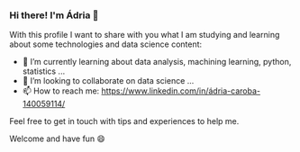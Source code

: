 ### Hi there! I'm Ádria 👋

<!--
**adriacaroba/adriacaroba** is a ✨ _special_ ✨ repository because its `README.md` (this file) appears on your GitHub profile.-->

With this profile I want to share with you what I am studying and learning about some technologies and data science content:

<!-- 🔭 I’m currently working on ...-->
- 🌱 I’m currently learning about data analysis, machining learning, python, statistics ... 
- 👯 I’m looking to collaborate on data science ...
- 📫 How to reach me: https://www.linkedin.com/in/ádria-caroba-140059114/

Feel free to get in touch with tips and experiences to help me.

Welcome and have fun 😄

<!-- 😄 Pronouns: ...
- 🤔 I’m looking for help with ...
- 💬 Ask me about ...
- ⚡ Fun fact: ...-->

